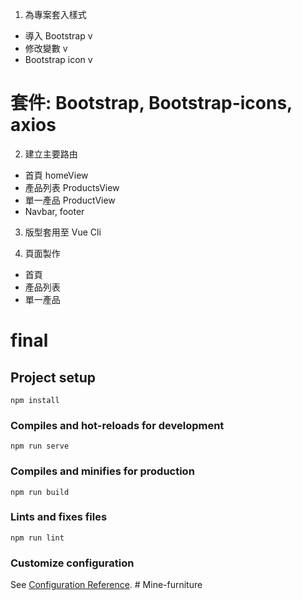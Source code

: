 
1. 為專案套入樣式
  - 導入 Bootstrap  v
  - 修改變數  v
  - Bootstrap icon  v
  # 套件: Bootstrap, Bootstrap-icons, axios
2. 建立主要路由
  - 首頁  homeView
  - 產品列表  ProductsView
  - 單一產品  ProductView
  - Navbar, footer 

3. 版型套用至 Vue Cli

4. 頁面製作
  - 首頁
  - 產品列表
  - 單一產品


# final

## Project setup
```
npm install
```

### Compiles and hot-reloads for development
```
npm run serve
```

### Compiles and minifies for production
```
npm run build
```

### Lints and fixes files
```
npm run lint
```

### Customize configuration
See [Configuration Reference](https://cli.vuejs.org/config/).
#   M i n e - f u r n i t u r e  
 